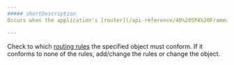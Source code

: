 ```yaml
---
##### shortDescription
Occurs when the application's [router](/api-reference/40%20SPA%20Framework/HtmlApplication/2%20Fields/router.md '/Documentation/ApiReference/SPA_Framework/HtmlApplication/Fields/#router') cannot generate a URI using the specified [object](/Documentation/17_2/Guide/SPA_Framework/Navigation_and_Routing/#Navigate_to_a_View).

---
```

Check to which [routing rules](/Documentation/17_2/Guide/SPA_Framework/Navigation_and_Routing/#Declare_a_Routing) the specified object must conform. If it conforms to none of the rules, add/change the rules or change the object.